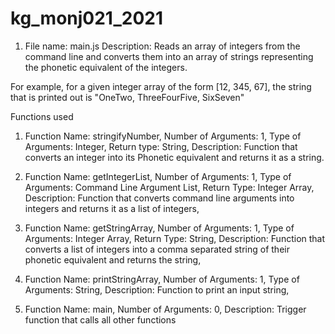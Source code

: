 # kg_monj021_2021


1. File name: main.js 
Description: Reads an array of integers from the command line and converts them into an array of strings representing the phonetic equivalent of the integers.

For example, for a given integer array of the form [12, 345, 67],  the string that is printed out is 
"OneTwo, ThreeFourFive, SixSeven"

Functions used

1. Function Name: stringifyNumber,
Number of Arguments: 1,
Type of Arguments: Integer,
Return type: String,
Description: Function that converts an integer into its Phonetic equivalent and returns it as a string.

2. Function Name: getIntegerList,
Number of Arguments: 1,
Type of Arguments: Command Line Argument List,
Return Type: Integer Array,
Description: Function that converts command line arguments into integers and returns it as a list of integers, 

3. Function Name: getStringArray,
Number of Arguments: 1,
Type of Arguments: Integer Array,
Return Type: String,
Description: Function that converts a list of integers into a comma separated string of their phonetic equivalent and returns the string,

4. Function Name: printStringArray,
Number of Arguments: 1,
Type of Arguments: String,
Description: Function to print an input string,

5. Function Name: main,
Number of Arguments: 0,
Description: Trigger function that calls all other functions
